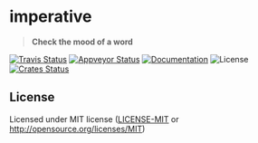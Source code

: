# imperative

> **Check the mood of a word**

[![Travis Status](https://travis-ci.org/crate-ci/imperative.svg?branch=master)](https://travis-ci.org/crate-ci/imperative)
[![Appveyor Status](https://ci.appveyor.com/api/projects/status/uaa9voudebj944d5/branch/master?svg=true)](https://ci.appveyor.com/project/crate-ci/imperative/branch/master)
[![Documentation](https://img.shields.io/badge/docs-master-blue.svg)][Documentation]
![License](https://img.shields.io/crates/l/imperative.svg)
[![Crates Status](https://img.shields.io/crates/v/imperative.svg)](https://crates.io/crates/imperative)

## License

Licensed under MIT license ([LICENSE-MIT](LICENSE-MIT) or http://opensource.org/licenses/MIT)

[Crates.io]: https://crates.io/crates/imperative
[Documentation]: https://docs.rs/imperative
